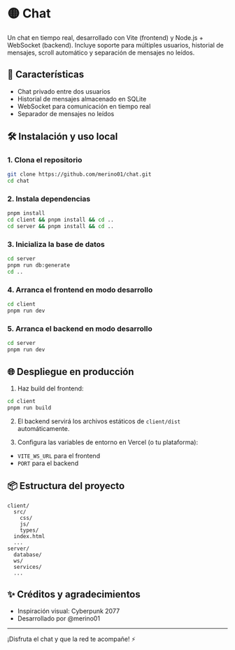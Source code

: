# 🟡 Chat

Un chat en tiempo real, desarrollado con Vite (frontend) y Node.js + WebSocket (backend). Incluye soporte para múltiples usuarios, historial de mensajes, scroll automático y separación de mensajes no leídos.

## 🚀 Características

- Chat privado entre dos usuarios
- Historial de mensajes almacenado en SQLite
- WebSocket para comunicación en tiempo real
- Separador de mensajes no leídos

## 🛠️ Instalación y uso local

### 1. Clona el repositorio
```bash
git clone https://github.com/merino01/chat.git
cd chat
```

### 2. Instala dependencias
```bash
pnpm install
cd client && pnpm install && cd ..
cd server && pnpm install && cd ..
```

### 3. Inicializa la base de datos
```bash
cd server
pnpm run db:generate
cd ..
```

### 4. Arranca el frontend en modo desarrollo
```bash
cd client
pnpm run dev
```

### 5. Arranca el backend en modo desarrollo
```bash
cd server
pnpm run dev
```

## 🌐 Despliegue en producción

1. Haz build del frontend:
```bash
cd client
pnpm run build
```

2. El backend servirá los archivos estáticos de `client/dist` automáticamente.

3. Configura las variables de entorno en Vercel (o tu plataforma):
- `VITE_WS_URL` para el frontend
- `PORT` para el backend

## 📦 Estructura del proyecto

```plaintext
client/
  src/
    css/
    js/
    types/
  index.html
  ...
server/
  database/
  ws/
  services/
  ...
```

## ✨ Créditos y agradecimientos
- Inspiración visual: Cyberpunk 2077
- Desarrollado por @merino01

---

¡Disfruta el chat y que la red te acompañe! ⚡
